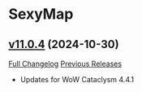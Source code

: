 # SexyMap

## [v11.0.4](https://github.com/funkydude/SexyMap/tree/v11.0.4) (2024-10-30)
[Full Changelog](https://github.com/funkydude/SexyMap/compare/v11.0.3...v11.0.4) [Previous Releases](https://github.com/funkydude/SexyMap/releases)

- Updates for WoW Cataclysm 4.4.1  

